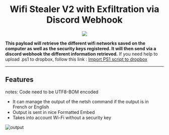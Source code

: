 <h1 align="center">Wifi Stealer V2 with Exfiltration via Discord Webhook</h1>


<p align="center">
<a href="#" ><img src="https://i.imgur.com/5xs7RnV.png" /></a>
</p>

**This payload will retrieve the different wifi networks saved on the computer as well as the security keys registered. 
It will then send via a discord webhook the different information retrieved.**
If you need help to upload .ps1 to dropbox, follow this link : [Import PS1 script to dropbox](https://github.com/Kira-stuff/kira-FlipperZero/tree/main/BadUSB/payload_uploader/Dropbox%20import%20tuto)

------------

## Features
notes: Code need to be UTF8-BOM encoded
- It can manage the output of the netsh command if the output is in French or English
- Output is sent in nice Formatted Embed
- Takes into account Wi-Fi without a security key

![output](https://i.imgur.com/p1vBYqW.jpg "output")
